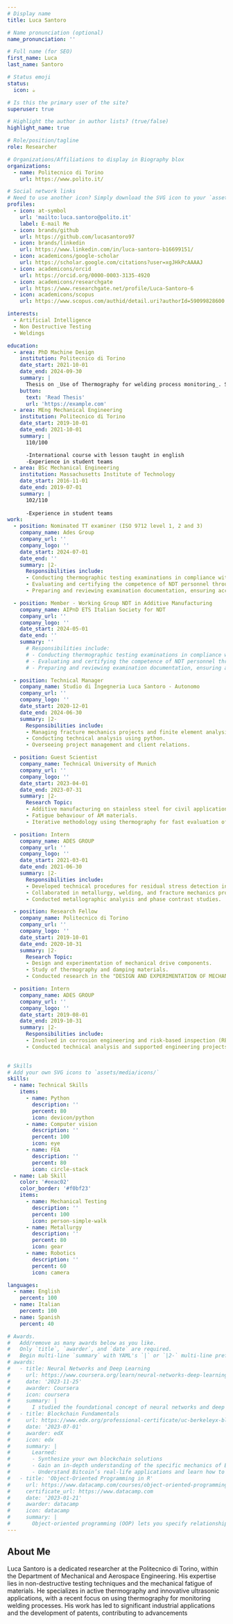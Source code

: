 ```yaml
---
# Display name
title: Luca Santoro

# Name pronunciation (optional)
name_pronunciation: ''

# Full name (for SEO)
first_name: Luca
last_name: Santoro

# Status emoji
status:
  icon: ☕️

# Is this the primary user of the site?
superuser: true

# Highlight the author in author lists? (true/false)
highlight_name: true

# Role/position/tagline
role: Researcher

# Organizations/Affiliations to display in Biography blox
organizations:
  - name: Politecnico di Torino
    url: https://www.polito.it/

# Social network links
# Need to use another icon? Simply download the SVG icon to your `assets/media/icons/` folder.
profiles:
  - icon: at-symbol
    url: 'mailto:luca.santoro@polito.it'
    label: E-mail Me
  - icon: brands/github
    url: https://github.com/lucasantoro97
  - icon: brands/linkedin
    url: https://www.linkedin.com/in/luca-santoro-b16699151/
  - icon: academicons/google-scholar
    url: https://scholar.google.com/citations?user=xgJHkPcAAAAJ
  - icon: academicons/orcid
    url: https://orcid.org/0000-0003-3135-4920
  - icon: academicons/researchgate
    url: https://www.researchgate.net/profile/Luca-Santoro-6
  - icon: academicons/scopus
    url: https://www.scopus.com/authid/detail.uri?authorId=59099828600

interests:
  - Artificial Intelligence
  - Non Destructive Testing
  - Weldings

education:
  - area: PhD Machine Design
    institution: Politecnico di Torino
    date_start: 2021-10-01
    date_end: 2024-09-30
    summary: |
      Thesis on _Use of Thermography for welding process monitoring_. Supervised by [Prof Raffaella Sesana, Prof Francesca Maria Cura](https://example.com). Presented papers at over 10 conferences and over 15 published journal paper.
    button:
      text: 'Read Thesis'
      url: 'https://example.com'
  - area: MEng Mechanical Engineering
    institution: Politecnico di Torino
    date_start: 2019-10-01
    date_end: 2021-10-01
    summary: |
      110/100

      -International course with lesson taught in english
      -Experience in student teams
  - area: BSc Mechanical Engineering
    institution: Massachusetts Institute of Technology
    date_start: 2016-11-01
    date_end: 2019-07-01
    summary: |
      102/110
      
      -Experience in student teams
work:
  - position: Nominated TT examiner (ISO 9712 level 1, 2 and 3)
    company_name: Ades Group
    company_url: ''
    company_logo: ''
    date_start: 2024-07-01
    date_end: ''
    summary: |2-
      Responsibilities include:
      - Conducting thermographic testing examinations in compliance with ISO 9712 standards for levels 1, 2, and 3.
      - Evaluating and certifying the competence of NDT personnel through practical and theoretical assessments.
      - Preparing and reviewing examination documentation, ensuring accuracy and compliance with industry requirements.

  - position: Member - Working Group NDT in Additive Manufacturing
    company_name: AIPnD ETS Italian Society for NDT
    company_url: ''
    company_logo: ''
    date_start: 2024-05-01
    date_end: ''
    summary: ''
      # Responsibilities include:
      # - Conducting thermographic testing examinations in compliance with ISO 9712 standards for levels 1, 2, and 3.
      # - Evaluating and certifying the competence of NDT personnel through practical and theoretical assessments.
      # - Preparing and reviewing examination documentation, ensuring accuracy and compliance with industry requirements.

  - position: Technical Manager
    company_name: Studio di Ingegneria Luca Santoro - Autonomo
    company_url: ''
    company_logo: ''
    date_start: 2020-12-01
    date_end: 2024-06-30
    summary: |2-
      Responsibilities include:
      - Managing fracture mechanics projects and finite element analysis.
      - Conducting technical analysis using python.
      - Overseeing project management and client relations.

  - position: Guest Scientist
    company_name: Technical University of Munich
    company_url: ''
    company_logo: ''
    date_start: 2023-04-01
    date_end: 2023-07-31
    summary: |2-
      Research Topic:
      - Additive manufacturing on stainless steel for civil applications.
      - Fatigue behaviour of AM materials.
      - Iterative methodology using thermography for fast evaluation of fatigue limit.

  - position: Intern
    company_name: ADES GROUP
    company_url: ''
    company_logo: ''
    date_start: 2021-03-01
    date_end: 2021-06-30
    summary: |2-
      Responsibilities include:
      - Developed technical procedures for residual stress detection in steel welds using active thermography.
      - Collaborated in metallurgy, welding, and fracture mechanics projects.
      - Conducted metallographic analysis and phase contrast studies.

  - position: Research Fellow
    company_name: Politecnico di Torino
    company_url: ''
    company_logo: ''
    date_start: 2019-10-01
    date_end: 2020-10-31
    summary: |2-
      Research Topic:
      - Design and experimentation of mechanical drive components.
      - Study of thermography and damping materials.
      - Conducted research in the "DESIGN AND EXPERIMENTATION OF MECHANICAL DRIVE COMPONENTS, THERMOGRAPHY AND DAMPING MATERIALS" group.

  - position: Intern
    company_name: ADES GROUP
    company_url: ''
    company_logo: ''
    date_start: 2019-08-01
    date_end: 2019-10-31
    summary: |2-
      Responsibilities include:
      - Involved in corrosion engineering and risk-based inspection (RBI) according to API 580, API 581 standards.
      - Conducted technical analysis and supported engineering projects in the Priolo Gargallo facility.

  
# Skills
# Add your own SVG icons to `assets/media/icons/`
skills:
  - name: Technical Skills
    items:
      - name: Python
        description: ''
        percent: 80
        icon: devicon/python
      - name: Computer vision
        description: ''
        percent: 100
        icon: eye
      - name: FEA
        description: ''
        percent: 80
        icon: circle-stack
  - name: Lab Skill
    color: '#eeac02'
    color_border: '#f0bf23'
    items:
      - name: Mechanical Testing
        description: ''
        percent: 100
        icon: person-simple-walk
      - name: Metallurgy
        description: ''
        percent: 80
        icon: gear
      - name: Robotics
        description: ''
        percent: 60
        icon: camera

languages:
  - name: English
    percent: 100
  - name: Italian
    percent: 100
  - name: Spanish
    percent: 40

# Awards.
#   Add/remove as many awards below as you like.
#   Only `title`, `awarder`, and `date` are required.
#   Begin multi-line `summary` with YAML's `|` or `|2-` multi-line prefix and indent 2 spaces below.
# awards:
#   - title: Neural Networks and Deep Learning
#     url: https://www.coursera.org/learn/neural-networks-deep-learning
#     date: '2023-11-25'
#     awarder: Coursera
#     icon: coursera
#     summary: |
#       I studied the foundational concept of neural networks and deep learning. By the end, I was familiar with the significant technological trends driving the rise of deep learning; build, train, and apply fully connected deep neural networks; implement efficient (vectorized) neural networks; identify key parameters in a neural network’s architecture; and apply deep learning to your own applications.
#   - title: Blockchain Fundamentals
#     url: https://www.edx.org/professional-certificate/uc-berkeleyx-blockchain-fundamentals
#     date: '2023-07-01'
#     awarder: edX
#     icon: edx
#     summary: |
#       Learned:
#       - Synthesize your own blockchain solutions
#       - Gain an in-depth understanding of the specific mechanics of Bitcoin
#       - Understand Bitcoin’s real-life applications and learn how to attack and destroy Bitcoin, Ethereum, smart contracts and Dapps, and alternatives to Bitcoin’s Proof-of-Work consensus algorithm
#   - title: 'Object-Oriented Programming in R'
#     url: https://www.datacamp.com/courses/object-oriented-programming-with-s3-and-r6-in-r
#     certificate_url: https://www.datacamp.com
#     date: '2023-01-21'
#     awarder: datacamp
#     icon: datacamp
#     summary: |
#       Object-oriented programming (OOP) lets you specify relationships between functions and the objects that they can act on, helping you manage complexity in your code. This is an intermediate level course, providing an introduction to OOP, using the S3 and R6 systems. S3 is a great day-to-day R programming tool that simplifies some of the functions that you write. R6 is especially useful for industry-specific analyses, working with web APIs, and building GUIs.
---
```


## About Me

Luca Santoro is a dedicated researcher at the Politecnico di Torino, within the Department of Mechanical and Aerospace Engineering. His expertise lies in non-destructive testing techniques and the mechanical fatigue of materials. He specializes in active thermography and innovative ultrasonic applications, with a recent focus on using thermography for monitoring welding processes. His work has led to significant industrial applications and the development of patents, contributing to advancements

